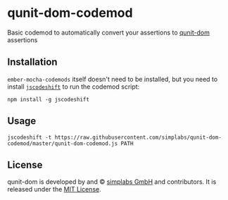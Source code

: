 
qunit-dom-codemod
==============================================================================

Basic codemod to automatically convert your assertions to
[qunit-dom](https://github.com/simplabs/qunit-dom) assertions


Installation
------------------------------------------------------------------------------

`ember-mocha-codemods` itself doesn't need to be installed, but you need to
install [`jscodeshift`](https://github.com/facebook/jscodeshift) to run the
codemod script:

```
npm install -g jscodeshift
```


Usage
------------------------------------------------------------------------------

```
jscodeshift -t https://raw.githubusercontent.com/simplabs/qunit-dom-codemod/master/qunit-dom-codemod.js PATH
```


License
------------------------------------------------------------------------------

qunit-dom is developed by and &copy;
[simplabs GmbH](http://simplabs.com) and contributors. It is released under the
[MIT License](https://github.com/simplabs/qunit-dom/blob/master/LICENSE.md).
